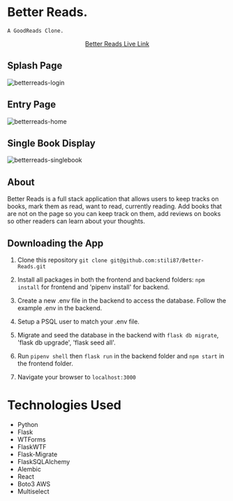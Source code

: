 # Better Reads.
    A GoodReads Clone. 
    
 <p align=center><a href='https://better-reads-aa.herokuapp.com/'>Better Reads Live Link</a></p>

## Splash Page

![betterreads-login](https://user-images.githubusercontent.com/59179145/176922294-ba016cbb-40db-4559-929b-172f286d4e58.png)

## Entry Page

![betterreads-home](https://user-images.githubusercontent.com/59179145/176922356-261c9058-0f33-41fd-8701-ef02f1313149.png)

## Single Book Display

![betterreads-singlebook](https://user-images.githubusercontent.com/59179145/176922437-e6499994-0a06-4c48-8129-cc17c8069bd3.png)

## About

Better Reads is a full stack application that allows users to keep tracks on books, mark them as read, want to read, currently reading. Add books that are not on the page so you can keep track on them, add reviews on books so other readers can learn about your thoughts.

## Downloading the App
  1. Clone this repository 
  `git clone git@github.com:stili87/Better-Reads.git`
  
  2. Install all packages in both the frontend and backend folders: `npm install` for frontend and 'pipenv install' for backend.
  
  3. Create a new .env file in the backend to access the database.  Follow the example .env in the backend. 
  
  4. Setup a PSQL user to match your .env file.
  
  5. Migrate and seed the database in the backend with `flask db migrate`, 'flask db upgrade', 'flask seed all'.
  
  6. Run `pipenv shell` then `flask run` in the backend folder and `npm start` in the frontend folder. 
  
  7. Navigate your browser to `localhost:3000`

# Technologies Used

- Python
- Flask
- WTForms
- FlaskWTF
- Flask-Migrate
- FlaskSQLAlchemy
- Alembic
- React
- Boto3 AWS
- Multiselect
